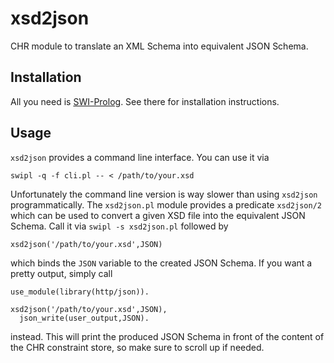 # xsd2json

CHR module to translate an XML Schema into equivalent JSON Schema.

## Installation

All you need is [SWI-Prolog](http://www.swi-prolog.org/). See there for installation instructions.

## Usage

`xsd2json` provides a command line interface. You can use it via

	swipl -q -f cli.pl -- < /path/to/your.xsd

Unfortunately the command line version is way slower than using `xsd2json` programmatically. The `xsd2json.pl` module provides a predicate `xsd2json/2` which can be used to convert a given XSD file into the equivalent JSON Schema. Call it via `swipl -s xsd2json.pl` followed by

	xsd2json('/path/to/your.xsd',JSON)

which binds the `JSON` variable to the created JSON Schema. If you want a pretty output, simply call

	use_module(library(http/json)).

	xsd2json('/path/to/your.xsd',JSON),
	  json_write(user_output,JSON).

instead. This will print the produced JSON Schema in front of the content of the CHR constraint store, so make sure to scroll up if needed.
